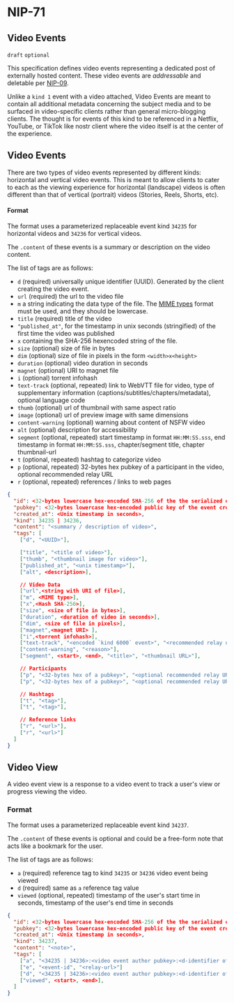 NIP-71
======

Video Events
---------------

`draft` `optional`

This specification defines video events representing a dedicated post of externally hosted content. These video events are _addressable_ and deletable per [NIP-09](09.md).

Unlike a `kind 1` event with a video attached, Video Events are meant to contain all additional metadata concerning the subject media and to be surfaced in video-specific clients rather than general micro-blogging clients. The thought is for events of this kind to be referenced in a Netflix, YouTube, or TikTok like nostr client where the video itself is at the center of the experience.

## Video Events

There are two types of video events represented by different kinds: horizontal and vertical video events. This is meant to allow clients to cater to each as the viewing experience for horizontal (landscape) videos is often different than that of vertical (portrait) videos (Stories, Reels, Shorts, etc).

#### Format

The format uses a parameterized replaceable event kind `34235` for horizontal videos and `34236` for vertical videos.

The `.content` of these events is a summary or description on the video content.

The list of tags are as follows:
* `d` (required) universally unique identifier (UUID). Generated by the client creating the video event.
* `url` (required) the url to the video file
* `m` a string indicating the data type of the file. The [MIME types](https://developer.mozilla.org/en-US/docs/Web/HTTP/Basics_of_HTTP/MIME_types/Common_types) format must be used, and they should be lowercase.
* `title` (required) title of the video
* `"published_at"`, for the timestamp in unix seconds (stringified) of the first time the video was published
* `x` containing the SHA-256 hexencoded string of the file.
* `size` (optional) size of file in bytes
* `dim` (optional) size of file in pixels in the form `<width>x<height>`
* `duration` (optional) video duration in seconds
* `magnet` (optional) URI to magnet file
* `i` (optional) torrent infohash
* `text-track` (optional, repeated) link to WebVTT file for video, type of supplementary information (captions/subtitles/chapters/metadata), optional language code
* `thumb` (optional) url of thumbnail with same aspect ratio
* `image` (optional) url of preview image with same dimensions
* `content-warning` (optional) warning about content of NSFW video
* `alt` (optional) description for accessibility
* `segment` (optional, repeated) start timestamp in format `HH:MM:SS.sss`, end timestamp in format `HH:MM:SS.sss`, chapter/segment title, chapter thumbnail-url
* `t` (optional, repeated) hashtag to categorize video
* `p` (optional, repeated) 32-bytes hex pubkey of a participant in the video, optional recommended relay URL
* `r` (optional, repeated) references / links to web pages

```json
{
  "id": <32-bytes lowercase hex-encoded SHA-256 of the the serialized event data>,
  "pubkey": <32-bytes lowercase hex-encoded public key of the event creator>,
  "created_at": <Unix timestamp in seconds>,
  "kind": 34235 | 34236,
  "content": "<summary / description of video>",
  "tags": [
    ["d", "<UUID>"],

    ["title", "<title of video>"],
    ["thumb", "<thumbnail image for video>"],
    ["published_at", "<unix timestamp>"],
    ["alt", <description>],

    // Video Data
    ["url",<string with URI of file>],
    ["m", <MIME type>],
    ["x",<Hash SHA-256>],
    ["size", <size of file in bytes>],
    ["duration", <duration of video in seconds>],
    ["dim", <size of file in pixels>],
    ["magnet",<magnet URI> ],
    ["i",<torrent infohash>],
    ["text-track", "<encoded `kind 6000` event>", "<recommended relay urls>"],
    ["content-warning", "<reason>"],
    ["segment", <start>, <end>, "<title>", "<thumbnail URL>"],

    // Participants
    ["p", "<32-bytes hex of a pubkey>", "<optional recommended relay URL>"],
    ["p", "<32-bytes hex of a pubkey>", "<optional recommended relay URL>"],

    // Hashtags
    ["t", "<tag>"],
    ["t", "<tag>"],

    // Reference links
    ["r", "<url>"],
    ["r", "<url>"]
  ]
}
```

## Video View

A video event view is a response to a video event to track a user's view or progress viewing the video.

### Format

The format uses a parameterized replaceable event kind `34237`.

The `.content` of these events is optional and could be a free-form note that acts like a bookmark for the user.

The list of tags are as follows:
* `a` (required) reference tag to kind `34235` or `34236` video event being viewed
* `d` (required) same as `a` reference tag value
* `viewed` (optional, repeated) timestamp of the user's start time in seconds, timestamp of the user's end time in seconds 


```json
{
  "id": <32-bytes lowercase hex-encoded SHA-256 of the the serialized event data>,
  "pubkey": <32-bytes lowercase hex-encoded public key of the event creator>,
  "created_at": <Unix timestamp in seconds>,
  "kind": 34237,
  "content": "<note>",
  "tags": [
    ["a", "<34235 | 34236>:<video event author pubkey>:<d-identifier of video event>", "<optional relay url>"],
    ["e", "<event-id", "<relay-url>"]
    ["d", "<34235 | 34236>:<video event author pubkey>:<d-identifier of video event>"],
    ["viewed", <start>, <end>],
  ]
}
```
